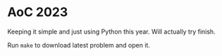 # AoC 2023

Keeping it simple and just using Python this year. Will actually try finish.

Run `make` to download latest problem and open it.